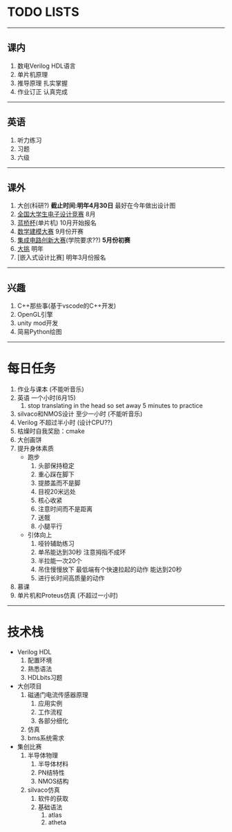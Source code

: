 # TODO LISTS
---
## 课内
1. 数电Verilog HDL语言
2. 单片机原理
3. 推导原理 扎实掌握
4. 作业订正 认真完成
---
## 英语
1. 听力练习
2. 习题
3. 六级
---
## 课外
1. 大创(科研?) __截止时间:明年4月30日__ 最好在今年做出设计图
2. [全国大学生电子设计竞赛](https://www.nuedc-training.com.cn/index/news) 8月
3. [蓝桥杯](https://dasai.lanqiao.cn/??/)(单片机) 10月开始报名
4. [数学建模大赛](http://www.mcm.edu.cn/) 9月份开赛
5. [集成电路创新大赛](http://univ.ciciec.com/)(学院要求??) __5月份初赛__
6. [大挑](http://www.tiaozhanbei.net/) 明年
7. [嵌入式设计比赛] 明年3月份报名
---
## 兴趣
1. C++那些事(基于vscode的C++开发)
2. OpenGL引擎
3. unity mod开发
4. 简易Python绘图 
---
# 每日任务
1. 作业与课本 (不能听音乐)
2. 英语 一个小时(6月15)
   1. stop translating in the head so set away 5 minutes to practice
3. silvaco和NMOS设计 至少一小时 (不能听音乐)
4. Verilog 不超过半小时 (设计CPU??)
5. 枯燥时自我奖励：cmake 
6. 大创画饼
7. 提升身体素质
   * 跑步
     1. 头部保持稳定
     2. 重心踩在脚下
     3. 提膝盖而不是脚
     4. 目视20米远处
     5. 核心收紧
     6. 注意时间而不是距离
     7. 送髋
     8. 小腿平行
   * 引体向上
     1. 哑铃辅助练习
     2. 单吊能达到30秒 注意拇指不成环
     3. 半拉能一次20个
     4. 吊住慢慢放下 最低端有个快速拉起的动作 能达到20秒
     5. 进行长时间高质量的动作
8. 慕课
9. 单片机和Proteus仿真 (不超过一小时)
---
# 技术栈
* Verilog HDL
  1. 配置环境
  2. 熟悉语法
  3. HDLbits习题
* 大创项目
  1. 磁通门电流传感器原理
     1. 应用实例
     2. 工作流程
     3. 各部分细化
  2. 仿真
  3. bms系统需求
* 集创比赛
  1. 半导体物理
     1. 半导体材料
     2. PN结特性
     3. NMOS结构
  2. silvaco仿真
     1. 软件的获取
     2. 基础语法
        1. atlas
        2. atheta
  